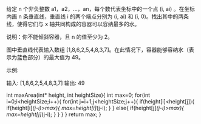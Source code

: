 给定 n 个非负整数 a1，a2，...，an，每个数代表坐标中的一个点 (i, ai) 。在坐标内画 n 条垂直线，垂直线 i 的两个端点分别为 (i, ai) 和 (i, 0)。找出其中的两条线，使得它们与 x 轴共同构成的容器可以容纳最多的水。

说明：你不能倾斜容器，且 n 的值至少为 2。

图中垂直线代表输入数组 [1,8,6,2,5,4,8,3,7]。在此情况下，容器能够容纳水（表示为蓝色部分）的最大值为 49。

 

示例:

输入: [1,8,6,2,5,4,8,3,7]
输出: 49

int maxArea(int* height, int heightSize){
    int max=0;
    for(int i=0;i<heightSize;i++){
        for(int j=i+1;j<heightSize;j++){
            if(height[i]<height[j]){
                if(height[i]*(j-i)>max){
                    max=height[i]*(j-i);
                }
            }
            else{
                if(height[j]*(j-i)>max){
                    max=height[j]*(j-i);
                }
            }
        }
    }
    return max;
}
